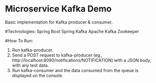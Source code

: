# Microservice Kafka Demo
Basic implementation for Kafka producer & consumer.

#Technologies:
Spring Boot
Spring Kafka
Apache Kafka
Zookeeper

#How To Run:
1. Run kafka-producer.
2. Send a POST request to kafka-producer (eg., http://localhost:8090/notifications/NOTIFICATION) with a JSON body, with any test data.
3. Run kafka-consumer and the data consumed from the queue is displayed on the console.
